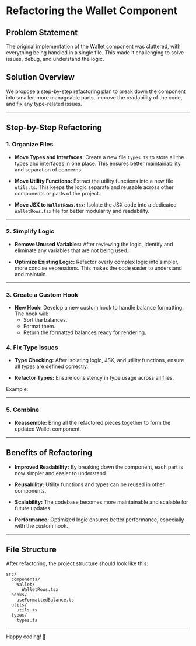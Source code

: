 # Refactoring the Wallet Component

## Problem Statement

The original implementation of the Wallet component was cluttered, with everything being handled in a single file. This made it challenging to solve issues, debug, and understand the logic.

## Solution Overview

We propose a step-by-step refactoring plan to break down the component into smaller, more manageable parts, improve the readability of the code, and fix any type-related issues.

---

## Step-by-Step Refactoring

### 1. Organize Files

- **Move Types and Interfaces:**
  Create a new file `types.ts` to store all the types and interfaces in one place. This ensures better maintainability and separation of concerns.

- **Move Utility Functions:**
  Extract the utility functions into a new file `utils.ts`. This keeps the logic separate and reusable across other components or parts of the project.

- **Move JSX to ****`WalletRows.tsx`****:**
  Isolate the JSX code into a dedicated `WalletRows.tsx` file for better modularity and readability.

---

### 2. Simplify Logic

- **Remove Unused Variables:**
  After reviewing the logic, identify and eliminate any variables that are not being used.

- **Optimize Existing Logic:**
  Refactor overly complex logic into simpler, more concise expressions. This makes the code easier to understand and maintain.

---

### 3. Create a Custom Hook

- **New Hook:**
  Develop a new custom hook to handle balance formatting. The hook will:
  - Sort the balances.
  - Format them.
  - Return the formatted balances ready for rendering.


### 4. Fix Type Issues

- **Type Checking:**
  After isolating logic, JSX, and utility functions, ensure all types are defined correctly.

- **Refactor Types:**
  Ensure consistency in type usage across all files.

Example:


---

### 5. Combine

- **Reassemble:**
  Bring all the refactored pieces together to form the updated Wallet component.

---

## Benefits of Refactoring

- **Improved Readability:**
  By breaking down the component, each part is now simpler and easier to understand.

- **Reusability:**
  Utility functions and types can be reused in other components.

- **Scalability:**
  The codebase becomes more maintainable and scalable for future updates.

- **Performance:**
  Optimized logic ensures better performance, especially with the custom hook.

---

## File Structure

After refactoring, the project structure should look like this:

```
src/
  components/
    Wallet/
      WalletRows.tsx
  hooks/
    useFormattedBalance.ts
  utils/
    utils.ts
  types/
    types.ts
```

---

Happy coding! 🎉

